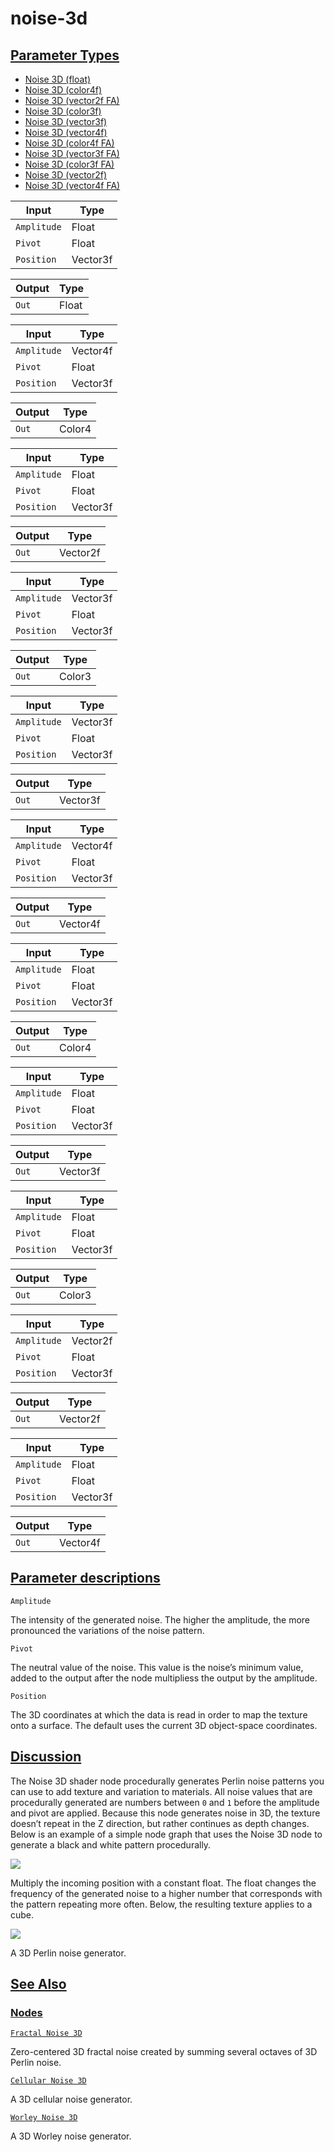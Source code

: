 # noise-3d


[Parameter Types](/documentation/shadergraph/3d-procedural/noise-3d#Parameter-Types)
------------------------------------------------------------------------------------

* [Noise 3D (float)](#)
* [Noise 3D (color4f)](#)
* [Noise 3D (vector2f FA)](#)
* [Noise 3D (color3f)](#)
* [Noise 3D (vector3f)](#)
* [Noise 3D (vector4f)](#)
* [Noise 3D (color4f FA)](#)
* [Noise 3D (vector3f FA)](#)
* [Noise 3D (color3f FA)](#)
* [Noise 3D (vector2f)](#)
* [Noise 3D (vector4f FA)](#)

| Input | Type |
| --- | --- |
| `Amplitude` | Float |
| `Pivot` | Float |
| `Position` | Vector3f |

| Output | Type |
| --- | --- |
| `Out` | Float |

| Input | Type |
| --- | --- |
| `Amplitude` | Vector4f |
| `Pivot` | Float |
| `Position` | Vector3f |

| Output | Type |
| --- | --- |
| `Out` | Color4 |

| Input | Type |
| --- | --- |
| `Amplitude` | Float |
| `Pivot` | Float |
| `Position` | Vector3f |

| Output | Type |
| --- | --- |
| `Out` | Vector2f |

| Input | Type |
| --- | --- |
| `Amplitude` | Vector3f |
| `Pivot` | Float |
| `Position` | Vector3f |

| Output | Type |
| --- | --- |
| `Out` | Color3 |

| Input | Type |
| --- | --- |
| `Amplitude` | Vector3f |
| `Pivot` | Float |
| `Position` | Vector3f |

| Output | Type |
| --- | --- |
| `Out` | Vector3f |

| Input | Type |
| --- | --- |
| `Amplitude` | Vector4f |
| `Pivot` | Float |
| `Position` | Vector3f |

| Output | Type |
| --- | --- |
| `Out` | Vector4f |

| Input | Type |
| --- | --- |
| `Amplitude` | Float |
| `Pivot` | Float |
| `Position` | Vector3f |

| Output | Type |
| --- | --- |
| `Out` | Color4 |

| Input | Type |
| --- | --- |
| `Amplitude` | Float |
| `Pivot` | Float |
| `Position` | Vector3f |

| Output | Type |
| --- | --- |
| `Out` | Vector3f |

| Input | Type |
| --- | --- |
| `Amplitude` | Float |
| `Pivot` | Float |
| `Position` | Vector3f |

| Output | Type |
| --- | --- |
| `Out` | Color3 |

| Input | Type |
| --- | --- |
| `Amplitude` | Vector2f |
| `Pivot` | Float |
| `Position` | Vector3f |

| Output | Type |
| --- | --- |
| `Out` | Vector2f |

| Input | Type |
| --- | --- |
| `Amplitude` | Float |
| `Pivot` | Float |
| `Position` | Vector3f |

| Output | Type |
| --- | --- |
| `Out` | Vector4f |

[Parameter descriptions](/documentation/shadergraph/3d-procedural/noise-3d#Parameter-descriptions)
--------------------------------------------------------------------------------------------------

`Amplitude` 

 The intensity of the generated noise. The higher the amplitude, the more pronounced the variations of the noise pattern.
 

`Pivot` 

 The neutral value of the noise. This value is the noise’s minimum value, added to the output after the node multipliess the output by the amplitude.
 

`Position` 

 The 3D coordinates at which the data is read in order to map the texture onto a surface. The default uses the current 3D object-space coordinates.
 

[Discussion](/documentation/shadergraph/3d-procedural/noise-3d#Discussion)
--------------------------------------------------------------------------

 The Noise 3D shader node procedurally generates Perlin noise patterns you can use to add texture and variation to materials. All noise values that are procedurally generated are numbers between
 `0` 
 and
 `1` 
 before the amplitude and pivot are applied. Because this node generates noise in 3D, the texture doesn’t repeat in the Z direction, but rather continues as depth changes. Below is an example of a simple node graph that uses the Noise 3D node to generate a black and white pattern procedurally.
 

![](https://docs-assets.developer.apple.com/published/b8c62b146b40ba2082029f77b5a5af71/Noise3dGraph.png)

 Multiply the incoming position with a constant float. The float changes the frequency of the generated noise to a higher number that corresponds with the pattern repeating more often. Below, the resulting texture applies to a cube.
 

![](https://docs-assets.developer.apple.com/published/b6f5f45d5a71fedd0f03b2c4ee7f1a0d/Noise3dMaterial.png)

 A 3D Perlin noise generator.

[See Also](/documentation/shadergraph/3d-procedural/noise-3d#see-also)
----------------------------------------------------------------------

### [Nodes](/documentation/shadergraph/3d-procedural/noise-3d#nodes)

[`Fractal Noise 3D`](/documentation/shadergraph/3d-procedural/fractal-noise-3d)

 Zero-centered 3D fractal noise created by summing several octaves of 3D Perlin noise.
 

[`Cellular Noise 3D`](/documentation/shadergraph/3d-procedural/cellular-noise-3d)

 A 3D cellular noise generator.
 

[`Worley Noise 3D`](/documentation/shadergraph/3d-procedural/worley-noise-3d)

 A 3D Worley noise generator.
 

